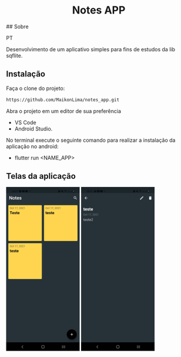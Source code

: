 <h1 align="center">Notes APP</h1>
## Sobre

PT

Desenvolvimento de um aplicativo simples para fins de estudos da lib sqflite.


## Instalação

Faça o clone do projeto:
```bash
https://github.com/MaikonLima/notes_app.git
```
Abra o projeto em um editor de sua preferência
 - VS Code
 - Android Studio.

No terminal execute o seguinte comando para realizar a instalação da aplicação no android:
 - flutter run <NAME_APP>

## Telas da aplicação
<img width="200px" src="./sprint/home_view.jpg">
<img width="200px" src="./sprint/edit_view.jpg">
